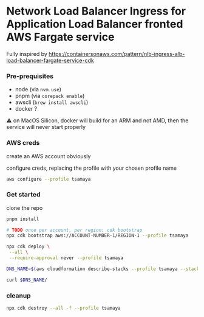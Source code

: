 # Network Load Balancer Ingress for Application Load Balancer fronted AWS Fargate service

Fully inspired by https://containersonaws.com/pattern/nlb-ingress-alb-load-balancer-fargate-service-cdk

### Pre-prequisites

- node (via `nvm use`)
- pnpm (via `corepack enable`)
- awscli (`brew install awscli`)
- docker ?

:warning: on MacOS Silicon, docker will build for an ARM and not AMD, then the service will never start properly

### AWS creds

create an AWS account obviously

configure creds, replacing the profile with your chosen profile name

```bash
aws configure --profile tsamaya
```

### Get started

clone the repo

```bash
pnpm install

# TODO once per account, per region: cdk bootstrap
npx cdk bootstrap aws://ACCOUNT-NUMBER-1/REGION-1 --profile tsamaya

npx cdk deploy \
 --all \
 --require-approval never --profile tsamaya

DNS_NAME=$(aws cloudformation describe-stacks --profile tsamaya --stack-name shared-resources --query "Stacks[0].Outputs[?OutputKey=='dns'].OutputValue" --output text) && echo $DNS_NAME

curl $DNS_NAME/
```

### cleanup

```bash
npx cdk destroy --all -f --profile tsamaya
```
